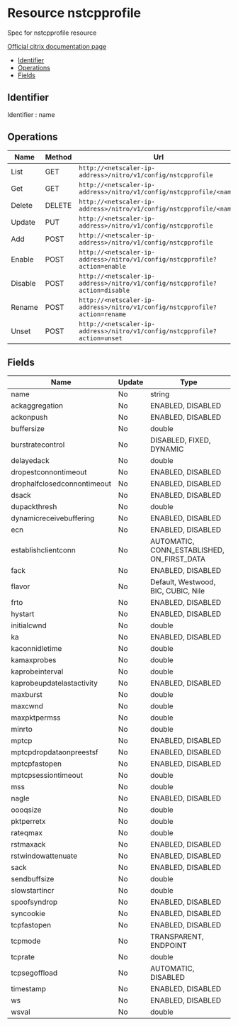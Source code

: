 # Resource nstcpprofile

Spec for nstcpprofile resource

[Official citrix documentation page](https://developer-docs.citrix.com/projects/netscaler-nitro-api/en/12.0/configuration/ns/nstcpprofile/nstcpprofile/)

- [Identifier](#identifier)
- [Operations](#operations)
- [Fields](#fields)

## Identifier

Identifier : name

## Operations

| Name | Method | Url |
|----|----|----|
| List | GET | `http://<netscaler-ip-address>/nitro/v1/config/nstcpprofile` |
| Get | GET | `http://<netscaler-ip-address>/nitro/v1/config/nstcpprofile/<name>` |
| Delete | DELETE | `http://<netscaler-ip-address>/nitro/v1/config/nstcpprofile/<name>` |
| Update | PUT | `http://<netscaler-ip-address>/nitro/v1/config/nstcpprofile` |
| Add | POST | `http://<netscaler-ip-address>/nitro/v1/config/nstcpprofile` |
| Enable | POST | `http://<netscaler-ip-address>/nitro/v1/config/nstcpprofile?action=enable` |
| Disable | POST | `http://<netscaler-ip-address>/nitro/v1/config/nstcpprofile?action=disable` |
| Rename | POST | `http://<netscaler-ip-address>/nitro/v1/config/nstcpprofile?action=rename` |
| Unset | POST | `http://<netscaler-ip-address>/nitro/v1/config/nstcpprofile?action=unset` |

## Fields

| Name | Update | Type |
|----|----|----|
| name | No | string |
| ackaggregation | No | ENABLED, DISABLED |
| ackonpush | No | ENABLED, DISABLED |
| buffersize | No | double |
| burstratecontrol | No | DISABLED, FIXED, DYNAMIC |
| delayedack | No | double |
| dropestconnontimeout | No | ENABLED, DISABLED |
| drophalfclosedconnontimeout | No | ENABLED, DISABLED |
| dsack | No | ENABLED, DISABLED |
| dupackthresh | No | double |
| dynamicreceivebuffering | No | ENABLED, DISABLED |
| ecn | No | ENABLED, DISABLED |
| establishclientconn | No | AUTOMATIC, CONN_ESTABLISHED, ON_FIRST_DATA |
| fack | No | ENABLED, DISABLED |
| flavor | No | Default, Westwood, BIC, CUBIC, Nile |
| frto | No | ENABLED, DISABLED |
| hystart | No | ENABLED, DISABLED |
| initialcwnd | No | double |
| ka | No | ENABLED, DISABLED |
| kaconnidletime | No | double |
| kamaxprobes | No | double |
| kaprobeinterval | No | double |
| kaprobeupdatelastactivity | No | ENABLED, DISABLED |
| maxburst | No | double |
| maxcwnd | No | double |
| maxpktpermss | No | double |
| minrto | No | double |
| mptcp | No | ENABLED, DISABLED |
| mptcpdropdataonpreestsf | No | ENABLED, DISABLED |
| mptcpfastopen | No | ENABLED, DISABLED |
| mptcpsessiontimeout | No | double |
| mss | No | double |
| nagle | No | ENABLED, DISABLED |
| oooqsize | No | double |
| pktperretx | No | double |
| rateqmax | No | double |
| rstmaxack | No | ENABLED, DISABLED |
| rstwindowattenuate | No | ENABLED, DISABLED |
| sack | No | ENABLED, DISABLED |
| sendbuffsize | No | double |
| slowstartincr | No | double |
| spoofsyndrop | No | ENABLED, DISABLED |
| syncookie | No | ENABLED, DISABLED |
| tcpfastopen | No | ENABLED, DISABLED |
| tcpmode | No | TRANSPARENT, ENDPOINT |
| tcprate | No | double |
| tcpsegoffload | No | AUTOMATIC, DISABLED |
| timestamp | No | ENABLED, DISABLED |
| ws | No | ENABLED, DISABLED |
| wsval | No | double |

